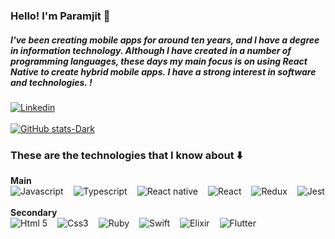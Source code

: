### Hello! I'm Paramjit 👋

##### I've been creating mobile apps for around ten years, and I have a degree in information technology. Although I have created in a number of programming languages, these days my main focus is on using React Native to create hybrid mobile apps. I have a strong interest in software and technologies. !

[![Linkedin](https://img.shields.io/badge/LinkedIn-0077B5?style=for-the-badge&logo=linkedin&logoColor=white)](https://www.linkedin.com/in/paramrana78/)
<br/>
<br/>
[![GitHub stats-Dark](https://github-readme-stats.vercel.app/api?username=andreluisjunqueira&show_icons=true&theme=dark#gh-dark-mode-only)](https://github.com/anuraghazra/github-readme-stats#gh-dark-mode-only)

### These are the technologies that I know about ⬇️

<div>
    <strong>Main</strong>
    <br/>
    <img alt="Javascript" src="https://img.shields.io/badge/JavaScript-323330?style=for-the-badge&logo=javascript&logoColor=F7DF1E" style="margin-right:12px">
    <img alt="Typescript" src="https://img.shields.io/badge/TypeScript-007ACC?style=for-the-badge&logo=typescript&logoColor=white" style="margin-right:12px">
    <img alt="React native" src="https://img.shields.io/badge/React_Native-20232A?style=for-the-badge&logo=react&logoColor=61DAFB" style="margin-right:12px">
    <img alt="React" src="https://img.shields.io/badge/React-20232A?style=for-the-badge&logo=react&logoColor=61DAFB" style="margin-right:12px">
    <img alt="Redux" src="https://img.shields.io/badge/Redux-593D88?style=for-the-badge&logo=redux&logoColor=white" style="margin-right:12px">
    <img alt="Jest" src="https://img.shields.io/badge/Jest-323330?style=for-the-badge&logo=Jest&logoColor=white">
    <br/>
    <br/>
    <strong>Secondary</strong><br/>
    <img alt="Html 5" src="https://img.shields.io/badge/HTML5-E34F26?style=for-the-badge&logo=html5&logoColor=white" style="margin-right:12px">
    <img alt="Css3" src="https://img.shields.io/badge/CSS3-1572B6?style=for-the-badge&logo=css3&logoColor=white" style="margin-right:12px">
    <img alt="Ruby" src="https://img.shields.io/badge/Ruby-CC342D?style=for-the-badge&logo=ruby&logoColor=white" style="margin-right:12px">
    <img alt="Swift" src="https://img.shields.io/badge/Swift-FA7343?style=for-the-badge&logo=swift&logoColor=white" style="margin-right:12px">
    <img alt="Elixir" src="https://img.shields.io/badge/Elixir-4B275F?style=for-the-badge&logo=elixir&logoColor=white" style="margin-right:12px">
    <img alt="Flutter" src="https://img.shields.io/badge/Flutter-02569B?style=for-the-badge&logo=flutter&logoColor=white">
</div>
<br/>
<br/>
